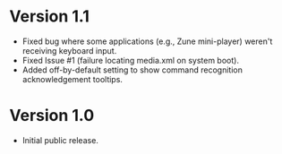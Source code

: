 Version 1.1
===============

* Fixed bug where some applications (e.g., Zune mini-player) weren't receiving keyboard input.
* Fixed Issue #1 (failure locating media.xml on system boot).
* Added off-by-default setting to show command recognition acknowledgement tooltips.

Version 1.0
===============

* Initial public release.